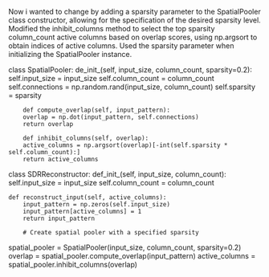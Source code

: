 Now i wanted to change  by adding a sparsity parameter to the SpatialPooler class constructor, allowing for the specification of the desired sparsity level.
Modified the inhibit_columns method to select the top sparsity column_count active columns based on overlap scores, using np.argsort to obtain indices of active columns.
Used the sparsity parameter when initializing the SpatialPooler instance.

class SpatialPooler:
    de_init_(self, input_size, column_count, sparsity=0.2):
        self.input_size = input_size
        self.column_count = column_count
        self.connections = np.random.rand(input_size, column_count)
        self.sparsity = sparsity

        def compute_overlap(self, input_pattern):
        overlap = np.dot(input_pattern, self.connections)
        return overlap

        def inhibit_columns(self, overlap):
        active_columns = np.argsort(overlap)[-int(self.sparsity * self.column_count):]
        return active_columns

class SDRReconstructor:
    def_init_(self, input_size, column_count):
        self.input_size = input_size
        self.column_count = column_count

    def reconstruct_input(self, active_columns):
        input_pattern = np.zeros(self.input_size)
        input_pattern[active_columns] = 1
        return input_pattern

        # Create spatial pooler with a specified sparsity
spatial_pooler = SpatialPooler(input_size, column_count, sparsity=0.2)
overlap = spatial_pooler.compute_overlap(input_pattern)
active_columns = spatial_pooler.inhibit_columns(overlap)